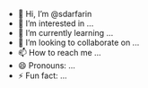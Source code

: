 - 👋 Hi, I’m @sdarfarin
- 👀 I’m interested in ...
- 🌱 I’m currently learning ...
- 💞️ I’m looking to collaborate on ...
- 📫 How to reach me ...
- 😄 Pronouns: ...
- ⚡ Fun fact: ...

<!---
sdarfarin/sdarfarin is a ✨ special ✨ repository because its `README.md` (this file) appears on your GitHub profile.
You can click the Preview link to take a look at your changes.
--->
